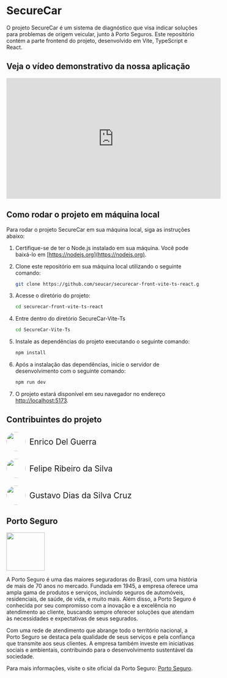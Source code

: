 # SecureCar

O projeto SecureCar é um sistema de diagnóstico que visa indicar soluções para problemas de origem veicular, junto à Porto Seguros. Este repositório contém a parte frontend do projeto, desenvolvido em Vite, TypeScript e React.

## Veja o vídeo demonstrativo da nossa aplicação

<iframe width="560" height="315" src="https://www.youtube.com/embed/WNw0F5dnafU?si=YVx0UQB3RJFxyjYo" title="YouTube video player" frameborder="0" allow="accelerometer; autoplay; clipboard-write; encrypted-media; gyroscope; picture-in-picture; web-share" referrerpolicy="strict-origin-when-cross-origin" allowfullscreen></iframe>

## Como rodar o projeto em máquina local

Para rodar o projeto SecureCar em sua máquina local, siga as instruções abaixo:

1. Certifique-se de ter o Node.js instalado em sua máquina. Você pode baixá-lo em [https://nodejs.org](https://nodejs.org).

2. Clone este repositório em sua máquina local utilizando o seguinte comando:

    ```bash
    git clone https://github.com/seucar/securecar-front-vite-ts-react.git
    ```

3. Acesse o diretório do projeto:

    ```bash
    cd securecar-front-vite-ts-react
    ```

4. Entre dentro do diretório SecureCar-Vite-Ts

   ```bash
   cd SecureCar-Vite-Ts
   ```

5. Instale as dependências do projeto executando o seguinte comando:

    ```bash
    npm install
    ```

6. Após a instalação das dependências, inicie o servidor de desenvolvimento com o seguinte comando:

    ```bash
    npm run dev
    ```

7. O projeto estará disponível em seu navegador no endereço [http://localhost:5173](http://localhost:5173).

## Contribuintes do projeto

<div style="display: flex; gap: 10px; align-items: center; margin: 20px 0">
    <img src="https://github.com/enricodelguerra.png" style="height: 50px; width: 50px; border-radius: 100%" />
    <span style="font-size: 1.5em;">Enrico Del Guerra</span>
</div>

<div style="display: flex; gap: 10px; align-items: center; margin: 20px 0">
    <img src="./SecureCar-Vite-Ts/src/assets/imgs/felipe.webp" style="height: 50px; width: 50px; border-radius: 100%" />
    <span style="font-size: 1.5em;">Felipe Ribeiro da Silva</span>
</div>
<div style="display: flex; gap: 10px; align-items: center; margin: 20px 0">
    <img src="https://github.com/gustavodscruz.png" style="height: 50px; width: 50px; border-radius: 100%" />
    <span style="font-size: 1.5em;">Gustavo Dias da Silva Cruz</span>
</div>

## Porto Seguro
<img src="./SecureCar-Vite-Ts/src/assets/imgs/porto-seguro.svg" height="100px"/>
<br>

A Porto Seguro é uma das maiores seguradoras do Brasil, com uma história de mais de 70 anos no mercado. Fundada em 1945, a empresa oferece uma ampla gama de produtos e serviços, incluindo seguros de automóveis, residenciais, de saúde, de vida, e muito mais. Além disso, a Porto Seguro é conhecida por seu compromisso com a inovação e a excelência no atendimento ao cliente, buscando sempre oferecer soluções que atendam às necessidades e expectativas de seus segurados.

Com uma rede de atendimento que abrange todo o território nacional, a Porto Seguro se destaca pela qualidade de seus serviços e pela confiança que transmite aos seus clientes. A empresa também investe em iniciativas sociais e ambientais, contribuindo para o desenvolvimento sustentável da sociedade.

Para mais informações, visite o site oficial da Porto Seguro: [Porto Seguro](https://www.portoseguro.com.br).
